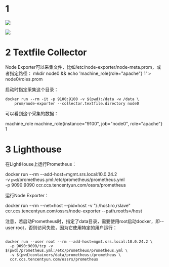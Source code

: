 
# 1 #

![](https://img2018.cnblogs.com/blog/429277/201909/429277-20190921111241432-425608334.png)


![](https://img2018.cnblogs.com/blog/429277/201909/429277-20190921111334050-1689683596.png)


# 2 Textfile Collector

Node Exporter可以采集文件，比如/etc/node-exporter/node-meta.prom，或者指定路径：
    mkdir node0 && echo 'machine_role{role="apache"} 1' > node0/roles.prom


启动时指定采集这个目录：
```
docker run --rm -it -p 9100:9100 -v $(pwd):/data -w /data \
    prom/node-exporter --collector.textfile.directory node0
```


可以看到这个采集的数据：

machine_role
machine_role{instance="9100", job="node0", role="apache"} 1


# 3 Lighthouse

在LightHouse上运行Prometheus：

docker run --rm --add-host=mgmt.srs.local:10.0.24.2 \
  -v `pwd`/prometheus.yml:/etc/prometheus/prometheus.yml \
  -p 9090:9090 ccr.ccs.tencentyun.com/ossrs/prometheus


运行Node Exporter：

docker run --rm --net=host --pid=host -v "/:/host:ro,rslave" \
  ccr.ccs.tencentyun.com/ossrs/node-exporter --path.rootfs=/host


注意，若启动Prometheus时，指定了data目录，需要使用root启动docker，即--user root，否则访问失败，因为它使用特定的用户运行：
```

docker run --user root --rm --add-host=mgmt.srs.local:10.0.24.2 \
  -p 9090:9090/tcp -v $(pwd)/prometheus.yml:/etc/prometheus/prometheus.yml \
  -v $(pwd)containers/data/prometheus:/prometheus \
  ccr.ccs.tencentyun.com/ossrs/prometheus
```









